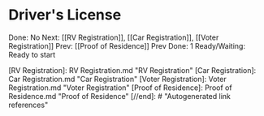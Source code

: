# Driver's License

Done: No
Next: [[RV Registration]], [[Car Registration]], [[Voter Registration]]
Prev: [[Proof of Residence]]
Prev Done: 1
Ready/Waiting: Ready to start

[//begin]: # "Autogenerated link references for markdown compatibility"
[RV Registration]: RV Registration.md "RV Registration"
[Car Registration]: Car Registration.md "Car Registration"
[Voter Registration]: Voter Registration.md "Voter Registration"
[Proof of Residence]: Proof of Residence.md "Proof of Residence"
[//end]: # "Autogenerated link references"